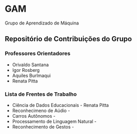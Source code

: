 # GAM

Grupo de Aprendizado de Máquina 


## Repositório de Contribuições do Grupo  

### Professores Orientadores
* Orivaldo Santana
* Igor Rosberg
* Aquiles Burlmaqui
* Renata Pitta 


### Lista de Frentes de Trabalho

* Ciência de Dados Educacionais - Renata Pitta 
* Reconhecimeno de Aúdio - 
* Carros Autônomos - 
* Processamento de Linguagem Natural - 
* Reconhecimento de Gestos - 



